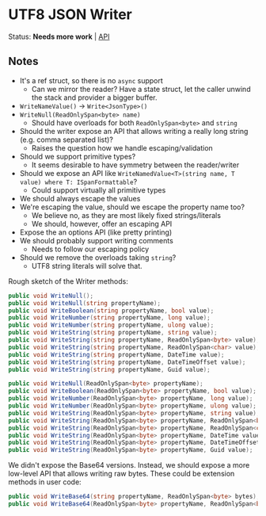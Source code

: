 # UTF8 JSON Writer

Status: **Needs more work** | 
[API](https://github.com/dotnet/corefx/issues/33552)

## Notes

* It's a ref struct, so there is no `async` support
    - Can we mirror the reader? Have a state struct, let the caller unwind the
      stack and provider a bigger buffer.
* `WriteNameValue()` -> `Write<JsonType>()`
* `WriteNull(ReadOnlySpan<byte> name)`
    - Should have overloads for both `ReadOnlySpan<byte>` and `string`
* Should the writer expose an API that allows writing a really long string (e.g.
  comma separated list)?
    - Raises the question how we handle escaping/validation
* Should we support primitive types?
    - It seems desirable to have symmetry between the reader/writer
* Should we expose an API like `WriteNamedValue<T>(string name, T value) where T: ISpanFormattable`?
    - Could support virtually all primitive types
* We should always escape the values
* We're escaping the value, should we escape the property name too?
    - We believe no, as they are most likely fixed strings/literals
    - We should, however, offer an escaping API
* Expose the an options API (like pretty printing)
* We should probably support writing comments
    - Needs to follow our escaping policy
* Should we remove the overloads taking `string`?
    - UTF8 string literals will solve that.

Rough sketch of the Writer methods:

```C#
public void WriteNull();
public void WriteNull(string propertyName);
public void WriteBoolean(string propertyName, bool value);
public void WriteNumber(string propertyName, long value);
public void WriteNumber(string propertyName, ulong value);
public void WriteString(string propertyName, string value);
public void WriteString(string propertyName, ReadOnlySpan<byte> value);
public void WriteString(string propertyName, ReadOnlySpan<char> value);
public void WriteString(string propertyName, DateTime value);
public void WriteString(string propertyName, DateTimeOffset value);
public void WriteString(string propertyName, Guid value);

public void WriteNull(ReadOnlySpan<byte> propertyName);
public void WriteBoolean(ReadOnlySpan<byte> propertyName, bool value);
public void WriteNumber(ReadOnlySpan<byte> propertyName, long value);
public void WriteNumber(ReadOnlySpan<byte> propertyName, ulong value);
public void WriteString(ReadOnlySpan<byte> propertyName, string value);
public void WriteString(ReadOnlySpan<byte> propertyName, ReadOnlySpan<byte> value);
public void WriteString(ReadOnlySpan<byte> propertyName, ReadOnlySpan<char> value);
public void WriteString(ReadOnlySpan<byte> propertyName, DateTime value);
public void WriteString(ReadOnlySpan<byte> propertyName, DateTimeOffset value);
public void WriteString(ReadOnlySpan<byte> propertyName, Guid value);
```

We didn't expose the Base64 versions. Instead, we should expose a more low-level
API that allows writing raw bytes. These could be extension methods in user
code:

```C#
public void WriteBase64(string propertyName, ReadOnlySpan<byte> bytes);
public void WriteBase64(ReadOnlySpan<byte> propertyName, ReadOnlySpan<byte> bytes);
```
